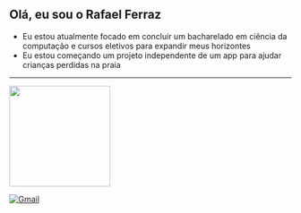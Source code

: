 ## Olá, eu sou o Rafael Ferraz



- Eu estou atualmente focado em concluir um bacharelado em ciência da computação e cursos eletivos para expandir meus horizontes
- Eu estou começando um projeto independente de um app para ajudar crianças perdidas na praia

<hr>
 <div>
  <a href="https://github.com/Ferallkue">
  <img height="180em" src="https://github-readme-stats.vercel.app/api?username=Feralkue&show_icons=true&theme=dark&count_private=true"/>  
</div>

[![Gmail](https://img.shields.io/badge/Gmail-333333?style=for-the-badge&logo=gmail&logoColor=red)](mailto:feralkue@gmail.com)
